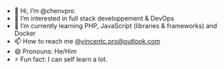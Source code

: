 - 👋 Hi, I’m @chenvpro
- 👀 I’m interested in full stack developpement & DevOps
- 🌱 I’m currently learning PHP, JavaScript (libraries & frameworks) and Docker
- 📫 How to reach me @vincentc.pro@outlook.com
- 😄 Pronouns: He/Him
- ⚡ Fun fact: I can self learn a lot.

<!---
chenvpro/chenvpro is a ✨ special ✨ repository because its `README.md` (this file) appears on your GitHub profile.
You can click the Preview link to take a look at your changes.
--->

